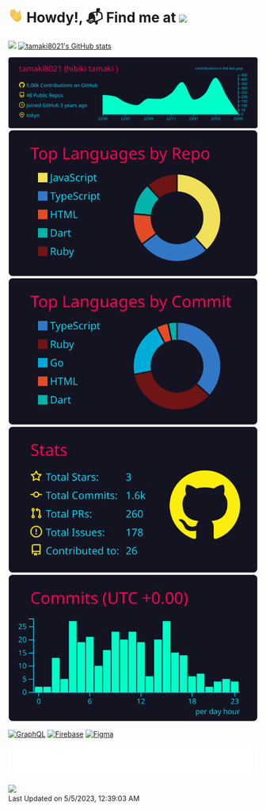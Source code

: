 <h1> 
  <img src="https://raw.githubusercontent.com/ABSphreak/ABSphreak/master/gifs/Hi.gif" width="30px" height="30px">
  Howdy!, 📬 Find me at
  <img src="https://media.giphy.com/media/VgCDAzcKvsR6OM0uWg/giphy.gif" width="50"> 
</h1>
 
<a href="http://www.github.com/tamaki8021"><img src="https://github-readme-streak-stats.herokuapp.com/?user=tamaki8021&stroke=ffffff&background=1c1917&ring=0891b2&fire=0891b2&currStreakNum=ffffff&currStreakLabel=0891b2&sideNums=ffffff&sideLabels=ffffff&dates=ffffff&hide_border=true" /></a>
<a href="http://www.github.com/tamaki8021"><img src="https://github-readme-stats.vercel.app/api?username=tamaki8021&show_icons=true&hide=&count_private=true&title_color=0891b2&text_color=ffffff&icon_color=0891b2&bg_color=1c1917&hide_border=true&show_icons=true" alt="tamaki8021's GitHub stats" /></a>

[![](https://raw.githubusercontent.com/tamaki8021/tamaki8021/main/profile-summary-card-output/2077/0-profile-details.svg)](https://github.com/vn7n24fzkq/github-profile-summary-cards)
[![](https://raw.githubusercontent.com/tamaki8021/tamaki8021/main/profile-summary-card-output/2077/1-repos-per-language.svg)](https://github.com/vn7n24fzkq/github-profile-summary-cards) 
[![](https://raw.githubusercontent.com/tamaki8021/tamaki8021/main/profile-summary-card-output/2077/2-most-commit-language.svg)](https://github.com/vn7n24fzkq/github-profile-summary-cards)
[![](https://raw.githubusercontent.com/tamaki8021/tamaki8021/main/profile-summary-card-output/2077/3-stats.svg)](https://github.com/vn7n24fzkq/github-profile-summary-cards)
[![](https://raw.githubusercontent.com/tamaki8021/tamaki8021/main/profile-summary-card-output/2077/4-productive-time.svg)](https://github.com/vn7n24fzkq/github-profile-summary-cards)

<a href="https://graphql.org/" target="_blank" rel="noreferrer"><img src="https://raw.githubusercontent.com/danielcranney/readme-generator/main/public/icons/skills/graphql-colored.svg" width="48" height="48" alt="GraphQL" /></a>
<a href="https://firebase.google.com/" target="_blank" rel="noreferrer"><img src="https://raw.githubusercontent.com/danielcranney/readme-generator/main/public/icons/skills/firebase-colored.svg" width="48" height="48" alt="Firebase" /></a>
<a href="https://www.figma.com/" target="_blank" rel="noreferrer"><img src="https://raw.githubusercontent.com/danielcranney/readme-generator/main/public/icons/skills/figma-colored.svg" width="48" height="48" alt="Figma" /></a>


<img src="/github-metrics.svg" alt="Metrics">

<!--START_SECTION:lapras-card-->
<a href="https://lapras.com/public/DL44XER" target="_blank" rel="noopener noreferrer"><img src="https://lapras-card-generator.vercel.app/api/svg?e=3.35&b=3.48&i=3.28&b1=%23020E27&b2=%230E5593&i1=%23030E21&i2=%231688BF&l=ja" width="400" ></a>  
Last Updated on 5/5/2023, 12:39:03 AM
<!--END_SECTION:lapras-card-->

<!--
**************************************
### コミットメッセージ
<ul>
   <li> 🎉 <code>:tada:</code> 初めてのコミット（Initial Commit）</li>
   <li> 🔖  <code>:bookmark:</code> バージョンタグ（Version Tag）</li>
   <li> ✨  <code>:sparkles:</code> 新機能（New Feature）</li>
   <li> 🐛  <code>:bug:</code> バグ修正（Bugfix）</li>
   <li> ♻️  <code>:recycle:</code> リファクタリング(Refactoring)</li>
   <li> 📚  <code>:books:</code> ドキュメント（Documentation）</li>
   <li> 🎨  <code>:art:</code> デザインUI/UX(Accessibility)</li>
   <li> 🐎  <code>:horse:</code> パフォーマンス（Performance）</li>
   <li> 🔧  <code>:wrench:</code> ツール（Tooling）</li>
   <li> 🚨  <code>:rotating_light:</code> テスト（Tests）</li>
   <li> 💩  <code>:hankey:</code> 非推奨追加（Deprecation）</li>
   <li> 🗑️  <code>:wastebasket:</code> 削除（Removal）</li>
   <li> 🚧  <code>:construction:</code> WIP(Work In Progress)</li>
</ul>
**************************************
-->

